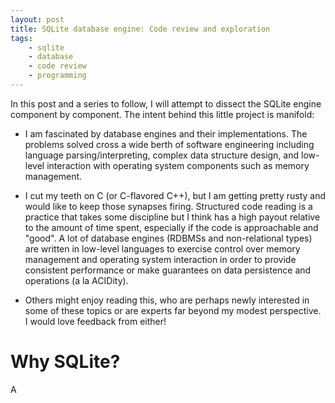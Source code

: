 ```yaml
---
layout: post
title: SQLite database engine: Code review and exploration
tags:
	- sqlite
	- database
    - code review
    - programming
---
```


In this post and a series to follow, I will attempt to dissect the SQLite engine component by component.  The intent behind this little project is manifold:

* I am fascinated by database engines and their implementations.  The problems solved cross a wide berth of software engineering including language parsing/interpreting, complex data structure design, and low-level interaction with operating system components such as memory management.

* I cut my teeth on C (or C-flavored C++), but I am getting pretty rusty and would like to keep those synapses firing.  Structured code reading is a practice that takes some discipline but I think has a high payout relative to the amount of time spent, especially if the code is approachable and "good".  A lot of database engines (RDBMSs and non-relational types) are written in low-level languages to exercise control over memory management and operating system interaction in order to provide consistent performance or make guarantees on data persistence and operations (a la ACIDity).

* Others might enjoy reading this, who are perhaps newly interested in some of these topics or are experts far beyond my modest perspective.  I would love feedback from either!

Why SQLite?
===========

A